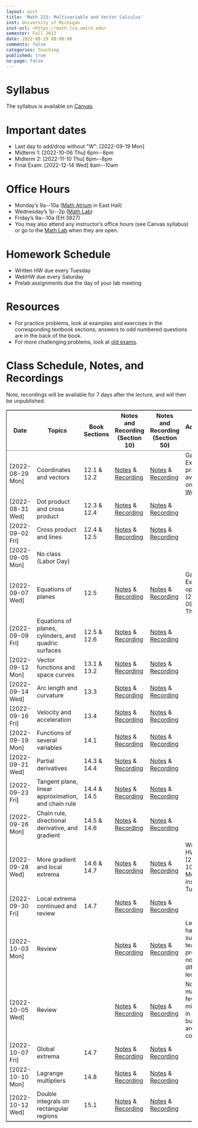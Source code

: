 ```yaml
---
layout: post
title: 'Math 215: Multivariable and Vector Calculus'
inst: University of Michigan
inst-url: <https://math.lsa.umich.edu>
semester: Fall 2022
date: 2022-08-29 08:00:00
comments: false
categories: teaching
published: true
no-page: false 
---
```



# Syllabus

The syllabus is available on [Canvas](https://canvas.it.umich.edu/).


# Important dates

-   Last day to add/drop without "W": <span class="timestamp-wrapper"><span class="timestamp">[2022-09-19 Mon]</span></span>
-   Midterm 1: <span class="timestamp-wrapper"><span class="timestamp">[2022-10-06 Thu] </span></span> 6pm--8pm
-   Midterm 2: <span class="timestamp-wrapper"><span class="timestamp">[2022-11-10 Thu] </span></span> 6pm--8pm
-   Final Exam: <span class="timestamp-wrapper"><span class="timestamp">[2022-12-14 Wed] </span></span> 8am--10am


# Office Hours

-   Monday’s 9a--10a ([Math Atrium](https://lsa.umich.edu/content/dam/math-assets/math-images/Zoom-Backgrounds/Math%20Atrium.png) in East Hall)
-   Wednesday’s 1p--2p ([Math Lab](https://lsa.umich.edu/math/undergraduates/course-resources/math-lab.html))
-   Friday’s 9a--10a (EH 3827)
-   You may also attend any instructor’s office hours (see Canvas syllabus) or go to the [Math Lab](https://lsa.umich.edu/math/undergraduates/course-resources/math-lab.html) when they are open.


# Homework Schedule

-   Written HW due every Tuesday
-   WebHW due every Saturday
-   Prelab assignments due the day of your lab meeting


# Resources

-   For practice problems, look at examples and exercises in the corresponding textbook sections; answers to odd numbered questions are in the back of the book.
-   For more challenging problems, look at [old exams](http://www.math.lsa.umich.edu/courses/215/17exampractice/).


# Class Schedule, Notes, and Recordings

Note, recordings will be available for 7 days after the lecture, and will then be unpublished.

<table border="2" cellspacing="0" cellpadding="6" rules="groups" frame="hsides">


<colgroup>
<col  class="org-left" />

<col  class="org-left" />

<col  class="org-left" />

<col  class="org-left" />

<col  class="org-left" />

<col  class="org-left" />
</colgroup>
<thead>
<tr>
<th scope="col" class="org-left">Date</th>
<th scope="col" class="org-left">Topics</th>
<th scope="col" class="org-left">Book Sections</th>
<th scope="col" class="org-left">Notes and Recording (Section 10)</th>
<th scope="col" class="org-left">Notes and Recording (Section 50)</th>
<th scope="col" class="org-left">Additional Notes</th>
</tr>
</thead>

<tbody>
<tr>
<td class="org-left"><span class="timestamp-wrapper"><span class="timestamp">[2022-08-29 Mon]</span></span></td>
<td class="org-left">Coordinates and vectors</td>
<td class="org-left">12.1 &amp; 12.2</td>
<td class="org-left"><a href="https://www.dropbox.com/s/x1y5nwebgf224zb/20220829-Coordinate%20Systems%20-%20Section%2010.pdf?dl=0">Notes</a> &amp; <a href="https://leccap.engin.umich.edu/leccap/player/r/WZm1fj">Recording</a></td>
<td class="org-left"><a href="https://www.dropbox.com/s/yao7p81etf6psgi/20220829-Coordinate%20Systems%20-%20Section%2050.pdf?dl=0">Notes</a> &amp; <a href="https://leccap.engin.umich.edu/leccap/player/r/nJfUmW">Recording</a></td>
<td class="org-left">Gateway Exam practice is available on <a href="https://instruct.math.lsa.umich.edu/">WebHW</a></td>
</tr>


<tr>
<td class="org-left"><span class="timestamp-wrapper"><span class="timestamp">[2022-08-31 Wed]</span></span></td>
<td class="org-left">Dot product and cross product</td>
<td class="org-left">12.3 &amp; 12.4</td>
<td class="org-left"><a href="https://www.dropbox.com/s/7bzhckts8ye1sba/20220831-Vectors%20and%20Dot%20Products%20-%20Section%2010.pdf?dl=0">Notes</a> &amp; <a href="https://leccap.engin.umich.edu/leccap/player/r/ufG9tW">Recording</a></td>
<td class="org-left"><a href="https://www.dropbox.com/s/efj7mtrkarfuos1/20220831-Vectors%20and%20Dot%20Products%20-%20Section%2050.pdf?dl=0">Notes</a> &amp; <a href="https://leccap.engin.umich.edu/leccap/player/r/0SwMYu">Recording</a></td>
<td class="org-left">&#xa0;</td>
</tr>


<tr>
<td class="org-left"><span class="timestamp-wrapper"><span class="timestamp">[2022-09-02 Fri]</span></span></td>
<td class="org-left">Cross product and lines</td>
<td class="org-left">12.4 &amp; 12.5</td>
<td class="org-left"><a href="https://www.dropbox.com/s/vy37aafbsxrhqyv/20220902-Equations%20of%20Lines%20and%20Planes%20-%20Section%2010.pdf?dl=0">Notes</a> &amp; <a href="https://leccap.engin.umich.edu/leccap/player/r/qNqVDl">Recording</a></td>
<td class="org-left"><a href="https://www.dropbox.com/s/mmgpajc00b8ivi1/20220902-Equations%20of%20Lines%20and%20Planes%20-%20Section%2050.pdf?dl=0">Notes</a> &amp; <a href="https://leccap.engin.umich.edu/leccap/player/r/5NImPy">Recording</a></td>
<td class="org-left">&#xa0;</td>
</tr>


<tr>
<td class="org-left"><span class="timestamp-wrapper"><span class="timestamp">[2022-09-05 Mon]</span></span></td>
<td class="org-left">No class (Labor Day)</td>
<td class="org-left">&#xa0;</td>
<td class="org-left">&#xa0;</td>
<td class="org-left">&#xa0;</td>
<td class="org-left">&#xa0;</td>
</tr>


<tr>
<td class="org-left"><span class="timestamp-wrapper"><span class="timestamp">[2022-09-07 Wed]</span></span></td>
<td class="org-left">Equations of planes</td>
<td class="org-left">12.5</td>
<td class="org-left"><a href="https://www.dropbox.com/s/hdoa5rwc8o75yky/20220907-Equations%20of%20planes%20-%20Section%2010.pdf?dl=0">Notes</a> &amp; <a href="https://leccap.engin.umich.edu/leccap/player/r/fKGlqr">Recording</a></td>
<td class="org-left"><a href="https://www.dropbox.com/s/f4kazcwm42vb8gn/20220907-Equations%20of%20planes%20-%20Section%2050.pdf?dl=0">Notes</a> &amp; <a href="https://leccap.engin.umich.edu/leccap/player/r/k6khrD">Recording</a></td>
<td class="org-left">Gateway Exam is open until  <span class="timestamp-wrapper"><span class="timestamp">[2022-09-15 Thu]</span></span></td>
</tr>


<tr>
<td class="org-left"><span class="timestamp-wrapper"><span class="timestamp">[2022-09-09 Fri]</span></span></td>
<td class="org-left">Equations of planes, cylinders, and quadric surfaces</td>
<td class="org-left">12.5 &amp; 12.6</td>
<td class="org-left"><a href="https://www.dropbox.com/s/cbdgf894hj31s4d/20220909-Equations%20of%20planes%2C%20cylinders%2C%20and%20quadric%20surfaces%20-%20Section%2010.pdf?dl=0">Notes</a> &amp; <a href="https://leccap.engin.umich.edu/leccap/player/r/F9npOd">Recording</a></td>
<td class="org-left"><a href="https://www.dropbox.com/s/9dfipzvxrzb8w24/20220909-Equations%20of%20planes%2C%20cylinders%2C%20and%20quadric%20surfaces%20-%20Section%2050.pdf?dl=0">Notes</a> &amp; <a href="https://leccap.engin.umich.edu/leccap/player/r/NeiIMM">Recording</a></td>
<td class="org-left">&#xa0;</td>
</tr>


<tr>
<td class="org-left"><span class="timestamp-wrapper"><span class="timestamp">[2022-09-12 Mon]</span></span></td>
<td class="org-left">Vector functions and space curves</td>
<td class="org-left">13.1 &amp; 13.2</td>
<td class="org-left"><a href="https://www.dropbox.com/s/rzydq5yn4tp86mn/20220912-Vector%20functions%20and%20space%20curves%20-%20Section%2010.pdf?dl=0">Notes</a> &amp; <a href="https://leccap.engin.umich.edu/leccap/player/r/snjCHz">Recording</a></td>
<td class="org-left"><a href="https://www.dropbox.com/s/01v0mfzdaxot5oj/20220912-Vector%20functions%20and%20space%20curves%20-%20Section%2050.pdf?dl=0">Notes</a> &amp; <a href="https://leccap.engin.umich.edu/leccap/player/r/XQl4Sj">Recording</a></td>
<td class="org-left">&#xa0;</td>
</tr>


<tr>
<td class="org-left"><span class="timestamp-wrapper"><span class="timestamp">[2022-09-14 Wed]</span></span></td>
<td class="org-left">Arc length and curvature</td>
<td class="org-left">13.3</td>
<td class="org-left"><a href="https://www.dropbox.com/s/ufkjjk65yqzvot9/20220914-Arc%20Length%20and%20Curvature%20-%20Section%2010.pdf?dl=0">Notes</a> &amp; <a href="https://leccap.engin.umich.edu/leccap/player/r/h8LPrS">Recording</a></td>
<td class="org-left"><a href="https://www.dropbox.com/s/55eal17d4m9ene7/20220914-Arc%20Length%20and%20Curvature%20-%20Section%2050.pdf?dl=0">Notes</a> &amp; <a href="https://leccap.engin.umich.edu/leccap/player/r/ZBF7vq">Recording</a></td>
<td class="org-left">&#xa0;</td>
</tr>


<tr>
<td class="org-left"><span class="timestamp-wrapper"><span class="timestamp">[2022-09-16 Fri]</span></span></td>
<td class="org-left">Velocity and acceleration</td>
<td class="org-left">13.4</td>
<td class="org-left"><a href="https://www.dropbox.com/s/qlie3im6ye3xgy5/20220916-Velocity%20and%20acceleration%20-%20Section%2010.pdf?dl=0">Notes</a> &amp; <a href="https://leccap.engin.umich.edu/leccap/player/r/4ZKK36">Recording</a></td>
<td class="org-left"><a href="https://www.dropbox.com/s/8rvroiihq67nz71/20220916-Velocity%20and%20acceleration%20-%20Section%2050.pdf?dl=0">Notes</a> &amp; <a href="https://leccap.engin.umich.edu/leccap/player/r/P0Lw6f">Recording</a></td>
<td class="org-left">&#xa0;</td>
</tr>


<tr>
<td class="org-left"><span class="timestamp-wrapper"><span class="timestamp">[2022-09-19 Mon]</span></span></td>
<td class="org-left">Functions of several variables</td>
<td class="org-left">14.1</td>
<td class="org-left"><a href="https://www.dropbox.com/s/7mmxa64p98bw7a6/20220919-Functions%20of%20several%20variables%20-%20Section%2010.pdf?dl=0">Notes</a> &amp; <a href="https://leccap.engin.umich.edu/leccap/player/r/Oz7a0e">Recording</a></td>
<td class="org-left"><a href="https://www.dropbox.com/s/z8jfmnilcq7ot59/20220919-Functions%20of%20several%20variables%20-%20Section%2050.pdf?dl=0">Notes</a> &amp; <a href="https://leccap.engin.umich.edu/leccap/player/r/K6ZomJ">Recording</a></td>
<td class="org-left">&#xa0;</td>
</tr>


<tr>
<td class="org-left"><span class="timestamp-wrapper"><span class="timestamp">[2022-09-21 Wed]</span></span></td>
<td class="org-left">Partial derivatives</td>
<td class="org-left">14.3 &amp; 14.4</td>
<td class="org-left"><a href="https://www.dropbox.com/s/el82z51w3gl8jdl/20220921-Partial%20derivatives%20-%20Section%2010.pdf?dl=0">Notes</a> &amp; <a href="https://leccap.engin.umich.edu/leccap/player/r/dz7uh3">Recording</a></td>
<td class="org-left"><a href="https://www.dropbox.com/s/9q3efcnb7b1hfil/20220921-Partial%20derivatives%20-%20Section%2050.pdf?dl=0">Notes</a> &amp; <a href="https://leccap.engin.umich.edu/leccap/player/r/mo3uyK">Recording</a></td>
<td class="org-left">&#xa0;</td>
</tr>


<tr>
<td class="org-left"><span class="timestamp-wrapper"><span class="timestamp">[2022-09-23 Fri]</span></span></td>
<td class="org-left">Tangent plane, linear approximation, and chain rule</td>
<td class="org-left">14.4 &amp; 14.5</td>
<td class="org-left"><a href="https://www.dropbox.com/s/vjh3blmkmwjj6t5/20220923-Tangent%20plane%20and%20linear%20approximation%20-%20Section%2010.pdf?dl=0">Notes</a> &amp; <a href="https://leccap.engin.umich.edu/leccap/player/r/VUonRn">Recording</a></td>
<td class="org-left"><a href="https://www.dropbox.com/s/qia8y2la16p27y1/20220923-Tangent%20plane%20and%20linear%20approximations%20-%20section%2050.pdf?dl=0">Notes</a> &amp; <a href="https://leccap.engin.umich.edu/leccap/player/r/f4KTjA">Recording</a></td>
<td class="org-left">&#xa0;</td>
</tr>


<tr>
<td class="org-left"><span class="timestamp-wrapper"><span class="timestamp">[2022-09-26 Mon]</span></span></td>
<td class="org-left">Chain rule, directional derivative, and gradient</td>
<td class="org-left">14.5 &amp; 14.6</td>
<td class="org-left"><a href="https://www.dropbox.com/s/pf8wwmwayj4d5go/20220926-More%20chain%20rule%20and%20directional%20derivative%20-%20section%2010.pdf?dl=0">Notes</a> &amp; <a href="https://leccap.engin.umich.edu/leccap/player/r/LJy0Tz">Recording</a></td>
<td class="org-left"><a href="https://www.dropbox.com/s/t045cb84nqey7wu/20220926-More%20chain%20rule%20and%20directional%20derivative%20-%20section%2050.pdf?dl=0">Notes</a> &amp; <a href="https://leccap.engin.umich.edu/leccap/player/r/l9AtXh">Recording</a></td>
<td class="org-left">&#xa0;</td>
</tr>


<tr>
<td class="org-left"><span class="timestamp-wrapper"><span class="timestamp">[2022-09-28 Wed]</span></span></td>
<td class="org-left">More gradient and local extrema</td>
<td class="org-left">14.6 &amp; 14.7</td>
<td class="org-left"><a href="https://www.dropbox.com/s/ams225sj8d0hxug/20220928-Gradient%20and%20local%20extrema%20-%20section%2010.pdf?dl=0">Notes</a> &amp; <a href="https://leccap.engin.umich.edu/leccap/player/r/ifUqQK">Recording</a></td>
<td class="org-left"><a href="https://www.dropbox.com/s/zgsi22q40b3hfsj/20220928-Gradient%20and%20local%20extrema%20-%20section%2050.pdf?dl=0">Notes</a> &amp; <a href="https://leccap.engin.umich.edu/leccap/player/r/FmWiC3">Recording</a></td>
<td class="org-left">Written HW 4 due  <span class="timestamp-wrapper"><span class="timestamp">[2022-10-03 Mon] </span></span> instead of Tuesday!</td>
</tr>


<tr>
<td class="org-left"><span class="timestamp-wrapper"><span class="timestamp">[2022-09-30 Fri]</span></span></td>
<td class="org-left">Local extrema continued and review</td>
<td class="org-left">14.7</td>
<td class="org-left"><a href="https://www.dropbox.com/s/b4ic922nxuijed9/20220930-Local%20extrema%20continued%20-%20section%2010.pdf?dl=0">Notes</a> &amp; <a href="https://leccap.engin.umich.edu/leccap/player/r/U07kp3">Recording</a></td>
<td class="org-left"><a href="https://www.dropbox.com/s/ok5d3hziuvowrmh/20220930-Local%20extrema%20continued%20-%20section%2050.pdf?dl=0">Notes</a> &amp; <a href="https://leccap.engin.umich.edu/leccap/player/r/uHboxz">Recording</a></td>
<td class="org-left">&#xa0;</td>
</tr>


<tr>
<td class="org-left"><span class="timestamp-wrapper"><span class="timestamp">[2022-10-03 Mon]</span></span></td>
<td class="org-left">Review</td>
<td class="org-left">&#xa0;</td>
<td class="org-left"><a href="https://www.dropbox.com/s/b4691ibvhnerizl/20221003-215%20Midterm%201%20review.pdf?dl=0">Notes</a> &amp; <a href="https://leccap.engin.umich.edu/leccap/player/r/MG4s1V">Recording</a></td>
<td class="org-left"><a href="https://www.dropbox.com/s/b4691ibvhnerizl/20221003-215%20Midterm%201%20review.pdf?dl=0">Notes</a> &amp; <a href="https://leccap.engin.umich.edu/leccap/player/r/QPakov">Recording</a></td>
<td class="org-left">Lecture had a substitute teacher; provided notes differ from lecture.</td>
</tr>


<tr>
<td class="org-left"><span class="timestamp-wrapper"><span class="timestamp">[2022-10-05 Wed]</span></span></td>
<td class="org-left">Review</td>
<td class="org-left">&#xa0;</td>
<td class="org-left"><a href="https://www.dropbox.com/s/k9ga8dydbmacfx2/20221005-More%20Midterm%201%20review%20-%20section%2010.pdf?dl=0">Notes</a> &amp; <a href="https://leccap.engin.umich.edu/leccap/player/r/9Si5jt">Recording</a></td>
<td class="org-left"><a href="https://www.dropbox.com/s/d3amsfxc01hl1ak/20221005-More%20Midterm%201%20review%20-%20section%2050.pdf?dl=0">Notes</a> &amp; <a href="https://leccap.engin.umich.edu/leccap/player/r/3GRO9n">Recording</a></td>
<td class="org-left">Note, I made a few mistakes in lecture, but notes are corrected.</td>
</tr>


<tr>
<td class="org-left"><span class="timestamp-wrapper"><span class="timestamp">[2022-10-07 Fri]</span></span></td>
<td class="org-left">Global extrema</td>
<td class="org-left">14.7</td>
<td class="org-left"><a href="https://www.dropbox.com/s/t4vspkq7ysn1cx7/20221007-Global%20Extrema%20-%20section%2010.pdf?dl=0">Notes</a> &amp; <a href="https://leccap.engin.umich.edu/leccap/player/r/Vdg5eS">Recording</a></td>
<td class="org-left"><a href="https://www.dropbox.com/s/snl5fj3rjau7vt1/20221007-Global%20Extrema%20-%20section%2050.pdf?dl=0">Notes</a> &amp; <a href="https://leccap.engin.umich.edu/leccap/player/r/hwSacj">Recording</a></td>
<td class="org-left">&#xa0;</td>
</tr>


<tr>
<td class="org-left"><span class="timestamp-wrapper"><span class="timestamp">[2022-10-10 Mon]</span></span></td>
<td class="org-left">Lagrange multipliers</td>
<td class="org-left">14.8</td>
<td class="org-left"><a href="https://www.dropbox.com/s/vwb2h2hgqfls2gd/20221010-Lagrange%20Multipliers%20-%20section%2010.pdf?dl=0">Notes</a> &amp; <a href="https://leccap.engin.umich.edu/leccap/player/r/h687N2">Recording</a></td>
<td class="org-left"><a href="https://www.dropbox.com/s/w8t1lsjaede58x7/20221010-Lagrange%20Multipliers%20-%20section%2050.pdf?dl=0">Notes</a> &amp; <a href="https://leccap.engin.umich.edu/leccap/player/r/X8a8I1">Recording</a></td>
<td class="org-left">&#xa0;</td>
</tr>


<tr>
<td class="org-left"><span class="timestamp-wrapper"><span class="timestamp">[2022-10-12 Wed]</span></span></td>
<td class="org-left">Double integrals on rectangular regions</td>
<td class="org-left">15.1</td>
<td class="org-left"><a href="https://www.dropbox.com/s/bypufuir9t9189e/20221012-Double%20integrals%20over%20rectangles%20-%20section%2010.pdf?dl=0">Notes</a> &amp; <a href="https://leccap.engin.umich.edu/leccap/player/r/O9jTnV">Recording</a></td>
<td class="org-left"><a href="https://www.dropbox.com/s/ynun3k2s6wvi3ay/Double%20integrals%20over%20rectangles%20-%20section%2050.pdf?dl=0">Notes</a> &amp; <a href="https://leccap.engin.umich.edu/leccap/player/r/MTtAhO">Recording</a></td>
<td class="org-left">&#xa0;</td>
</tr>
</tbody>
</table>

